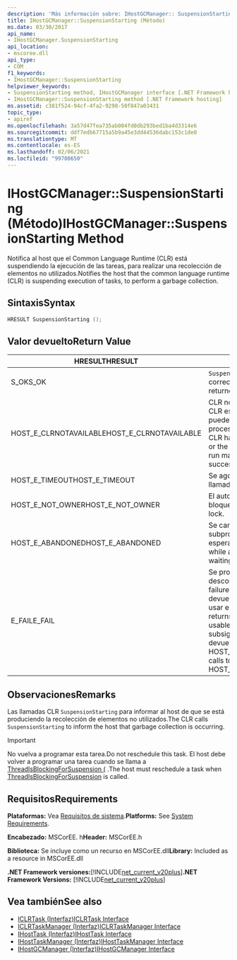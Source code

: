 ```yaml
---
description: 'Más información sobre: IHostGCManager:: SuspensionStarting ((método)'
title: IHostGCManager::SuspensionStarting (Método)
ms.date: 03/30/2017
api_name:
- IHostGCManager.SuspensionStarting
api_location:
- mscoree.dll
api_type:
- COM
f1_keywords:
- IHostGCManager::SuspensionStarting
helpviewer_keywords:
- SuspensionStarting method, IHostGCManager interface [.NET Framework hosting]
- IHostGCManager::SuspensionStarting method [.NET Framework hosting]
ms.assetid: c381f524-94cf-4fa2-9298-50f847a03431
topic_type:
- apiref
ms.openlocfilehash: 3a57d47fea735ab004fd0db293bed1ba4d3314e6
ms.sourcegitcommit: ddf7edb67715a5b9a45e3dd44536dabc153c1de0
ms.translationtype: MT
ms.contentlocale: es-ES
ms.lasthandoff: 02/06/2021
ms.locfileid: "99708650"
---
```

# <a name="ihostgcmanagersuspensionstarting-method"></a><span data-ttu-id="87e08-103">IHostGCManager::SuspensionStarting (Método)</span><span class="sxs-lookup"><span data-stu-id="87e08-103">IHostGCManager::SuspensionStarting Method</span></span>

<span data-ttu-id="87e08-104">Notifica al host que el Common Language Runtime (CLR) está suspendiendo la ejecución de las tareas, para realizar una recolección de elementos no utilizados.</span><span class="sxs-lookup"><span data-stu-id="87e08-104">Notifies the host that the common language runtime (CLR) is suspending execution of tasks, to perform a garbage collection.</span></span>  
  
## <a name="syntax"></a><span data-ttu-id="87e08-105">Sintaxis</span><span class="sxs-lookup"><span data-stu-id="87e08-105">Syntax</span></span>  
  
```cpp  
HRESULT SuspensionStarting ();  
```  
  
## <a name="return-value"></a><span data-ttu-id="87e08-106">Valor devuelto</span><span class="sxs-lookup"><span data-stu-id="87e08-106">Return Value</span></span>  
  
|<span data-ttu-id="87e08-107">HRESULT</span><span class="sxs-lookup"><span data-stu-id="87e08-107">HRESULT</span></span>|<span data-ttu-id="87e08-108">Descripción</span><span class="sxs-lookup"><span data-stu-id="87e08-108">Description</span></span>|  
|-------------|-----------------|  
|<span data-ttu-id="87e08-109">S_OK</span><span class="sxs-lookup"><span data-stu-id="87e08-109">S_OK</span></span>|<span data-ttu-id="87e08-110">`SuspensionStarting` se devolvió correctamente.</span><span class="sxs-lookup"><span data-stu-id="87e08-110">`SuspensionStarting` returned successfully.</span></span>|  
|<span data-ttu-id="87e08-111">HOST_E_CLRNOTAVAILABLE</span><span class="sxs-lookup"><span data-stu-id="87e08-111">HOST_E_CLRNOTAVAILABLE</span></span>|<span data-ttu-id="87e08-112">CLR no se ha cargado en un proceso o CLR está en un estado en el que no puede ejecutar código administrado ni procesar la llamada correctamente.</span><span class="sxs-lookup"><span data-stu-id="87e08-112">The CLR has not been loaded into a process, or the CLR is in a state in which it cannot run managed code or process the call successfully.</span></span>|  
|<span data-ttu-id="87e08-113">HOST_E_TIMEOUT</span><span class="sxs-lookup"><span data-stu-id="87e08-113">HOST_E_TIMEOUT</span></span>|<span data-ttu-id="87e08-114">Se agotó el tiempo de espera de la llamada.</span><span class="sxs-lookup"><span data-stu-id="87e08-114">The call timed out.</span></span>|  
|<span data-ttu-id="87e08-115">HOST_E_NOT_OWNER</span><span class="sxs-lookup"><span data-stu-id="87e08-115">HOST_E_NOT_OWNER</span></span>|<span data-ttu-id="87e08-116">El autor de la llamada no posee el bloqueo.</span><span class="sxs-lookup"><span data-stu-id="87e08-116">The caller does not own the lock.</span></span>|  
|<span data-ttu-id="87e08-117">HOST_E_ABANDONED</span><span class="sxs-lookup"><span data-stu-id="87e08-117">HOST_E_ABANDONED</span></span>|<span data-ttu-id="87e08-118">Se canceló un evento mientras un subproceso o fibra bloqueados estaba esperando en él.</span><span class="sxs-lookup"><span data-stu-id="87e08-118">An event was canceled while a blocked thread or fiber was waiting on it.</span></span>|  
|<span data-ttu-id="87e08-119">E_FAIL</span><span class="sxs-lookup"><span data-stu-id="87e08-119">E_FAIL</span></span>|<span data-ttu-id="87e08-120">Se produjo un error grave desconocido.</span><span class="sxs-lookup"><span data-stu-id="87e08-120">An unknown catastrophic failure occurred.</span></span> <span data-ttu-id="87e08-121">Cuando un método devuelve E_FAIL, CLR ya no se puede usar en el proceso.</span><span class="sxs-lookup"><span data-stu-id="87e08-121">When a method returns E_FAIL, the CLR is no longer usable within the process.</span></span> <span data-ttu-id="87e08-122">Las llamadas subsiguientes a métodos de hospedaje devuelven HOST_E_CLRNOTAVAILABLE.</span><span class="sxs-lookup"><span data-stu-id="87e08-122">Subsequent calls to hosting methods return HOST_E_CLRNOTAVAILABLE.</span></span>|  
  
## <a name="remarks"></a><span data-ttu-id="87e08-123">Observaciones</span><span class="sxs-lookup"><span data-stu-id="87e08-123">Remarks</span></span>  

 <span data-ttu-id="87e08-124">Las llamadas CLR `SuspensionStarting` para informar al host de que se está produciendo la recolección de elementos no utilizados.</span><span class="sxs-lookup"><span data-stu-id="87e08-124">The CLR calls `SuspensionStarting` to inform the host that garbage collection is occurring.</span></span>  
  
> [!IMPORTANT]
> <span data-ttu-id="87e08-125">No vuelva a programar esta tarea.</span><span class="sxs-lookup"><span data-stu-id="87e08-125">Do not reschedule this task.</span></span> <span data-ttu-id="87e08-126">El host debe volver a programar una tarea cuando se llama a [ThreadIsBlockingForSuspension (](ihostgcmanager-threadisblockingforsuspension-method.md) .</span><span class="sxs-lookup"><span data-stu-id="87e08-126">The host must reschedule a task when [ThreadIsBlockingForSuspension](ihostgcmanager-threadisblockingforsuspension-method.md) is called.</span></span>  
  
## <a name="requirements"></a><span data-ttu-id="87e08-127">Requisitos</span><span class="sxs-lookup"><span data-stu-id="87e08-127">Requirements</span></span>  

 <span data-ttu-id="87e08-128">**Plataformas:** Vea [Requisitos de sistema](../../get-started/system-requirements.md).</span><span class="sxs-lookup"><span data-stu-id="87e08-128">**Platforms:** See [System Requirements](../../get-started/system-requirements.md).</span></span>  
  
 <span data-ttu-id="87e08-129">**Encabezado:** MSCorEE. h</span><span class="sxs-lookup"><span data-stu-id="87e08-129">**Header:** MSCorEE.h</span></span>  
  
 <span data-ttu-id="87e08-130">**Biblioteca:** Se incluye como un recurso en MSCorEE.dll</span><span class="sxs-lookup"><span data-stu-id="87e08-130">**Library:** Included as a resource in MSCorEE.dll</span></span>  
  
 <span data-ttu-id="87e08-131">**.NET Framework versiones:**[!INCLUDE[net_current_v20plus](../../../../includes/net-current-v20plus-md.md)]</span><span class="sxs-lookup"><span data-stu-id="87e08-131">**.NET Framework Versions:** [!INCLUDE[net_current_v20plus](../../../../includes/net-current-v20plus-md.md)]</span></span>  
  
## <a name="see-also"></a><span data-ttu-id="87e08-132">Vea también</span><span class="sxs-lookup"><span data-stu-id="87e08-132">See also</span></span>

- [<span data-ttu-id="87e08-133">ICLRTask (Interfaz)</span><span class="sxs-lookup"><span data-stu-id="87e08-133">ICLRTask Interface</span></span>](iclrtask-interface.md)
- [<span data-ttu-id="87e08-134">ICLRTaskManager (Interfaz)</span><span class="sxs-lookup"><span data-stu-id="87e08-134">ICLRTaskManager Interface</span></span>](iclrtaskmanager-interface.md)
- [<span data-ttu-id="87e08-135">IHostTask (Interfaz)</span><span class="sxs-lookup"><span data-stu-id="87e08-135">IHostTask Interface</span></span>](ihosttask-interface.md)
- [<span data-ttu-id="87e08-136">IHostTaskManager (Interfaz)</span><span class="sxs-lookup"><span data-stu-id="87e08-136">IHostTaskManager Interface</span></span>](ihosttaskmanager-interface.md)
- [<span data-ttu-id="87e08-137">IHostGCManager (Interfaz)</span><span class="sxs-lookup"><span data-stu-id="87e08-137">IHostGCManager Interface</span></span>](ihostgcmanager-interface.md)
